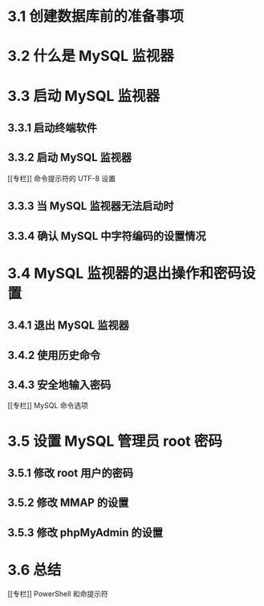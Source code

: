 
# 3.1 创建数据库前的准备事项

# 3.2 什么是 MySQL 监视器

# 3.3 启动 MySQL 监视器

## 3.3.1 启动终端软件

## 3.3.2 启动 MySQL 监视器

[[专栏]] 命令提示符的 UTF-8 设置

## 3.3.3 当 MySQL 监视器无法启动时

## 3.3.4 确认 MySQL 中字符编码的设置情况

# 3.4 MySQL 监视器的退出操作和密码设置

## 3.4.1 退出 MySQL 监视器

## 3.4.2 使用历史命令

## 3.4.3 安全地输入密码

[[专栏]] MySQL 命令选项

# 3.5 设置 MySQL 管理员 root 密码

## 3.5.1 修改 root 用户的密码

## 3.5.2 修改 MMAP 的设置

## 3.5.3 修改 phpMyAdmin 的设置

# 3.6 总结

[[专栏]] PowerShell 和命提示符

